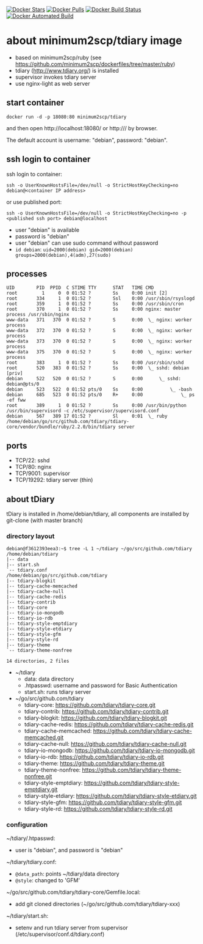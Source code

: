 [![Docker Stars](https://img.shields.io/docker/stars/minimum2scp/tdiary.svg)]()
[![Docker Pulls](https://img.shields.io/docker/pulls/minimum2scp/tdiary.svg)]()
[![Docker Build Status](https://img.shields.io/docker/build/minimum2scp/tdiary.svg)]()
[![Docker Automated Build](https://img.shields.io/docker/automated/minimum2scp/tdiary.svg)]()

# about minimum2scp/tdiary image

 * based on minimum2scp/ruby (see https://github.com/minimum2scp/dockerfiles/tree/master/ruby)
 * tdiary (http://www.tdiary.org/) is installed
 * supervisor invokes tdiary server
 * use nginx-light as web server

## start container

```
docker run -d -p 18080:80 minimum2scp/tdiary
```

and then open http://localhost:18080/ or http://<container ip address>/ by browser.

The default account is username: "debian", password: "debian".

## ssh login to container

ssh login to container:

```
ssh -o UserKnownHostsFile=/dev/null -o StrictHostKeyChecking=no debian@<container IP address>
```

or use published port:

```
ssh -o UserKnownHostsFile=/dev/null -o StrictHostKeyChecking=no -p <published ssh port> debian@localhost
```

 * user "debian" is available
 * password is "debian"
 * user "debian" can use sudo command without password
 * `id debian`: `uid=2000(debian) gid=2000(debian) groups=2000(debian),4(adm),27(sudo)`

## processes

```
UID        PID  PPID  C STIME TTY      STAT   TIME CMD
root         1     0  0 01:52 ?        Ss     0:00 init [2]
root       334     1  0 01:52 ?        Ssl    0:00 /usr/sbin/rsyslogd
root       359     1  0 01:52 ?        Ss     0:00 /usr/sbin/cron
root       370     1  0 01:52 ?        Ss     0:00 nginx: master process /usr/sbin/nginx
www-data   371   370  0 01:52 ?        S      0:00  \_ nginx: worker process
www-data   372   370  0 01:52 ?        S      0:00  \_ nginx: worker process
www-data   373   370  0 01:52 ?        S      0:00  \_ nginx: worker process
www-data   375   370  0 01:52 ?        S      0:00  \_ nginx: worker process
root       383     1  0 01:52 ?        Ss     0:00 /usr/sbin/sshd
root       520   383  0 01:52 ?        Ss     0:00  \_ sshd: debian [priv]
debian     522   520  0 01:52 ?        S      0:00      \_ sshd: debian@pts/0
debian     523   522  0 01:52 pts/0    Ss     0:00          \_ -bash
debian     685   523  0 01:52 pts/0    R+     0:00              \_ ps -ef fww
root       389     1  0 01:52 ?        Ss     0:00 /usr/bin/python /usr/bin/supervisord -c /etc/supervisor/supervisord.conf
debian     567   389 17 01:52 ?        Sl     0:01  \_ ruby /home/debian/go/src/github.com/tdiary/tdiary-core/vendor/bundle/ruby/2.2.0/bin/tdiary server
```

## ports

 * TCP/22: sshd
 * TCP/80: nginx
 * TCP/9001: supervisor
 * TCP/19292: tdiary server (thin)

## about tDiary

tDiary is installed in /home/debian/tdiary,
all components are installed by git-clone (with master branch)

### directory layout

```
debian@f3612393eea3:~$ tree -L 1 ~/tdiary ~/go/src/github.com/tdiary
/home/debian/tdiary
|-- data
|-- start.sh
`-- tdiary.conf
/home/debian/go/src/github.com/tdiary
|-- tdiary-blogkit
|-- tdiary-cache-memcached
|-- tdiary-cache-null
|-- tdiary-cache-redis
|-- tdiary-contrib
|-- tdiary-core
|-- tdiary-io-mongodb
|-- tdiary-io-rdb
|-- tdiary-style-emptdiary
|-- tdiary-style-etdiary
|-- tdiary-style-gfm
|-- tdiary-style-rd
|-- tdiary-theme
`-- tdiary-theme-nonfree

14 directories, 2 files
```

 * ~/tdiary
   * data: data directory
   * .htpasswd: username and password for Basic Authentication
   * start.sh: runs tdiary server
 * ~/go/src/github.com/tdiary
   * tdiary-core: https://github.com/tdiary/tdiary-core.git
   * tdiary-contrib: https://github.com/tdiary/tdiary-contrib.git
   * tdiary-blogkit: https://github.com/tdiary/tdiary-blogkit.git
   * tdiary-cache-redis: https://github.com/tdiary/tdiary-cache-redis.git
   * tdiary-cache-memcached: https://github.com/tdiary/tdiary-cache-memcached.git
   * tdiary-cache-null: https://github.com/tdiary/tdiary-cache-null.git
   * tdiary-io-mongodb: https://github.com/tdiary/tdiary-io-mongodb.git
   * tdiary-io-rdb: https://github.com/tdiary/tdiary-io-rdb.git
   * tdiary-theme: https://github.com/tdiary/tdiary-theme.git
   * tdiary-theme-nonfree: https://github.com/tdiary/tdiary-theme-nonfree.git
   * tdiary-style-emptdiary: https://github.com/tdiary/tdiary-style-emptdiary.git
   * tdiary-style-etdiary: https://github.com/tdiary/tdiary-style-etdiary.git
   * tdiary-style-gfm: https://github.com/tdiary/tdiary-style-gfm.git
   * tdiary-style-rd: https://github.com/tdiary/tdiary-style-rd.git

### configuration

~/tdiary/.htpasswd:

 * user is "debian", and password is "debian"

~/tdiary/tdiary.conf:

 * `@data_path`: points ~/tdiary/data directory
 * `@style`: changed to 'GFM'

~/go/src/github.com/tdiary/tdiary-core/Gemfile.local:

 * add git cloned directories (~/go/src/github.com/tdiary/tdiary-xxx)

~/tdiary/start.sh:

 * setenv and run tdiary server from supervisor (/etc/supervisor/conf.d/tdiary.conf)

